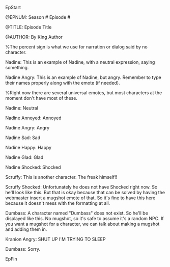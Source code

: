 EpStart

<!-- Epilogue Info -->

@EPNUM: Season # Episode #

@TITLE: Episode Title

@AUTHOR: By King Author

<!-- The episode starts here. Feel free to erase this line. -->

%The percent sign is what we use for narration or dialog said by no character.

Nadine: This is an example of Nadine, with a neutral expression, saying something.

Nadine Angry: This is an example of Nadine, but angry. Remember to type their names properly along with the emote (if needed).

%Right now there are several universal emotes, but most characters at the moment don't have most of these.

Nadine: Neutral

Nadine Annoyed: Annoyed

Nadine Angry: Angry

Nadine Sad: Sad

Nadine Happy: Happy

Nadine Glad: Glad

Nadine Shocked: Shocked

Scruffy: This is another character. The freak himself!!

Scruffy Shocked: Unfortunately he does not have Shocked right now. So he'll look like this. But that is okay because that can be solved by having the webmaster insert a mugshot emote of that. So it's fine to have this here because it doesn't mess with the formatting at all.

Dumbass: A character named "Dumbass" does not exist. So he'll be displayed like this. No mugshot, so it's safe to assume it's a random NPC. If you want a mugshot for a character, we can talk about making a mugshot and adding them in.

Kranion Angry: SHUT UP I'M TRYING TO SLEEP

Dumbass: Sorry.

<!-- The episode ends here with "EpFin". It ends the format. Since it's already here, you don't need to mess with it. -->

EpFin

<script src="{{ '/assets/js/EpFormatter.js' | relative_url }}"></script>